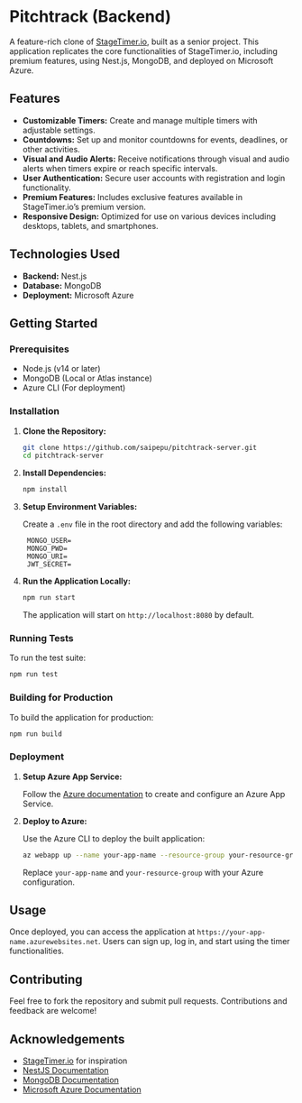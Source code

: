 # Pitchtrack (Backend)

A feature-rich clone of [StageTimer.io](https://stagetimer.io), built as a senior project. This application replicates the core functionalities of StageTimer.io, including premium features, using Nest.js, MongoDB, and deployed on Microsoft Azure.

## Features

- **Customizable Timers:** Create and manage multiple timers with adjustable settings.
- **Countdowns:** Set up and monitor countdowns for events, deadlines, or other activities.
- **Visual and Audio Alerts:** Receive notifications through visual and audio alerts when timers expire or reach specific intervals.
- **User Authentication:** Secure user accounts with registration and login functionality.
- **Premium Features:** Includes exclusive features available in StageTimer.io’s premium version.
- **Responsive Design:** Optimized for use on various devices including desktops, tablets, and smartphones.

## Technologies Used

- **Backend:** Nest.js
- **Database:** MongoDB
- **Deployment:** Microsoft Azure

## Getting Started

### Prerequisites

- Node.js (v14 or later)
- MongoDB (Local or Atlas instance)
- Azure CLI (For deployment)

### Installation

1. **Clone the Repository:**

   ```bash
   git clone https://github.com/saipepu/pitchtrack-server.git
   cd pitchtrack-server
   ```

2. **Install Dependencies:**

   ```bash
   npm install
   ```

3. **Setup Environment Variables:**

   Create a `.env` file in the root directory and add the following variables:

   ```env
    MONGO_USER=
    MONGO_PWD=
    MONGO_URI=
    JWT_SECRET=
   ```

4. **Run the Application Locally:**

   ```bash
   npm run start
   ```

   The application will start on `http://localhost:8080` by default.

### Running Tests

To run the test suite:


```bash
npm run test
```

### Building for Production

To build the application for production:

```bash
npm run build
```

### Deployment

1. **Setup Azure App Service:**

   Follow the [Azure documentation](https://docs.microsoft.com/en-us/azure/app-service/quickstart-nodejs) to create and configure an Azure App Service.

2. **Deploy to Azure:**

   Use the Azure CLI to deploy the built application:

   ```bash
   az webapp up --name your-app-name --resource-group your-resource-group
   ```

   Replace `your-app-name` and `your-resource-group` with your Azure configuration.

## Usage

Once deployed, you can access the application at `https://your-app-name.azurewebsites.net`. Users can sign up, log in, and start using the timer functionalities.

## Contributing

Feel free to fork the repository and submit pull requests. Contributions and feedback are welcome!

## Acknowledgements

- [StageTimer.io](https://stagetimer.io) for inspiration
- [NestJS Documentation](https://docs.nestjs.com/)
- [MongoDB Documentation](https://docs.mongodb.com/)
- [Microsoft Azure Documentation](https://docs.microsoft.com/en-us/azure/)

